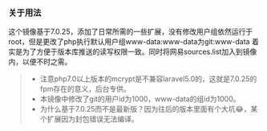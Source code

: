### 关于用法
这个镜像基于7.0.25，添加了日常所需的一些扩展，没有修改用户组依然运行于root，但是更改了php执行默认用户组www-data:www-data为git:www-data 着实是为了方便于版本库推送的读写权限一致。同时将网易sources.list加入到镜像内，以便不时之需。

> * 注意php7.0以上版本的mcrypt是不兼容laravel5.0的，这就是7.0.25的fpm存在的意义，后台专供。
> * 本镜像中修改了git的用户id为1000，www-data的组id为1000。
> * 为什么基于7.0.25而不是最新版？因为往后的版本里面有个大坑😂，某个扩展因为封包错误无法编译。
